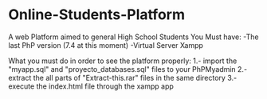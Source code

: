 # Online-Students-Platform
A web Platform aimed to general High School Students You Must have: -The last PhP version (7.4 at this moment) -Virtual Server Xampp

What you must do in order to see the platform properly:
1.- import the "myapp.sql" and "proyecto_databases.sql" files to your PhPMyadmin 
2.- extract the all parts of "Extract-this.rar" files in the same directory
3.- execute the index.html file through the xampp app
